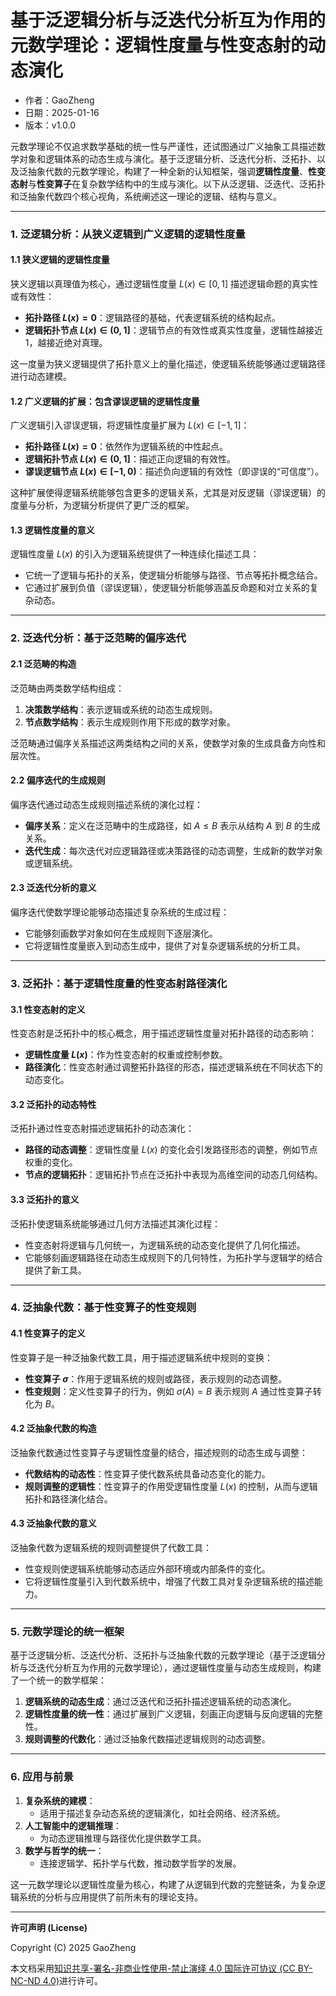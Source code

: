 # **基于泛逻辑分析与泛迭代分析互为作用的元数学理论：逻辑性度量与性变态射的动态演化**

- 作者：GaoZheng
- 日期：2025-01-16
- 版本：v1.0.0

元数学理论不仅追求数学基础的统一性与严谨性，还试图通过广义抽象工具描述数学对象和逻辑体系的动态生成与演化。基于泛逻辑分析、泛迭代分析、泛拓扑、以及泛抽象代数的元数学理论，构建了一种全新的认知框架，强调**逻辑性度量**、**性变态射**与**性变算子**在复杂数学结构中的生成与演化。以下从泛逻辑、泛迭代、泛拓扑和泛抽象代数四个核心视角，系统阐述这一理论的逻辑、结构与意义。

---

### 1. **泛逻辑分析：从狭义逻辑到广义逻辑的逻辑性度量**
#### 1.1 **狭义逻辑的逻辑性度量**
狭义逻辑以真理值为核心，通过逻辑性度量 $L(x) \in [0, 1]$ 描述逻辑命题的真实性或有效性：
- **拓扑路径 $L(x) = 0$**：逻辑路径的基础，代表逻辑系统的结构起点。
- **逻辑拓扑节点 $L(x) \in (0, 1]$**：逻辑节点的有效性或真实性度量，逻辑性越接近1，越接近绝对真理。

这一度量为狭义逻辑提供了拓扑意义上的量化描述，使逻辑系统能够通过逻辑路径进行动态建模。

#### 1.2 **广义逻辑的扩展：包含谬误逻辑的逻辑性度量**
广义逻辑引入谬误逻辑，将逻辑性度量扩展为 $L(x) \in [-1, 1]$：
- **拓扑路径 $L(x) = 0$**：依然作为逻辑系统的中性起点。
- **逻辑拓扑节点 $L(x) \in (0, 1]$**：描述正向逻辑的有效性。
- **谬误逻辑节点 $L(x) \in [-1, 0)$**：描述负向逻辑的有效性（即谬误的“可信度”）。

这种扩展使得逻辑系统能够包含更多的逻辑关系，尤其是对反逻辑（谬误逻辑）的度量与分析，为逻辑分析提供了更广泛的框架。

#### 1.3 **逻辑性度量的意义**
逻辑性度量 $L(x)$ 的引入为逻辑系统提供了一种连续化描述工具：
- 它统一了逻辑与拓扑的关系，使逻辑分析能够与路径、节点等拓扑概念结合。
- 它通过扩展到负值（谬误逻辑），使逻辑分析能够涵盖反命题和对立关系的复杂动态。

---

### 2. **泛迭代分析：基于泛范畴的偏序迭代**
#### 2.1 **泛范畴的构造**
泛范畴由两类数学结构组成：
1. **决策数学结构**：表示逻辑或系统的动态生成规则。
2. **节点数学结构**：表示生成规则作用下形成的数学对象。

泛范畴通过偏序关系描述这两类结构之间的关系，使数学对象的生成具备方向性和层次性。

#### 2.2 **偏序迭代的生成规则**
偏序迭代通过动态生成规则描述系统的演化过程：
- **偏序关系**：定义在泛范畴中的生成路径，如 $A \leq B$ 表示从结构 $A$ 到 $B$ 的生成关系。
- **迭代生成**：每次迭代对应逻辑路径或决策路径的动态调整，生成新的数学对象或逻辑系统。

#### 2.3 **泛迭代分析的意义**
偏序迭代使数学理论能够动态描述复杂系统的生成过程：
- 它能够刻画数学对象如何在生成规则下逐层演化。
- 它将逻辑性度量嵌入到动态生成中，提供了对复杂逻辑系统的分析工具。

---

### 3. **泛拓扑：基于逻辑性度量的性变态射路径演化**
#### 3.1 **性变态射的定义**
性变态射是泛拓扑中的核心概念，用于描述逻辑性度量对拓扑路径的动态影响：
- **逻辑性度量 $L(x)$**：作为性变态射的权重或控制参数。
- **路径演化**：性变态射通过调整拓扑路径的形态，描述逻辑系统在不同状态下的动态变化。

#### 3.2 **泛拓扑的动态特性**
泛拓扑通过性变态射描述逻辑拓扑的动态演化：
- **路径的动态调整**：逻辑性度量 $L(x)$ 的变化会引发路径形态的调整，例如节点权重的变化。
- **节点的逻辑拓扑**：逻辑拓扑节点在泛拓扑中表现为高维空间的动态几何结构。

#### 3.3 **泛拓扑的意义**
泛拓扑使逻辑系统能够通过几何方法描述其演化过程：
- 性变态射将逻辑与几何统一，为逻辑系统的动态变化提供了几何化描述。
- 它能够刻画逻辑路径在动态生成规则下的几何特性，为拓扑学与逻辑学的结合提供了新工具。

---

### 4. **泛抽象代数：基于性变算子的性变规则**
#### 4.1 **性变算子的定义**
性变算子是一种泛抽象代数工具，用于描述逻辑系统中规则的变换：
- **性变算子 $\sigma$**：作用于逻辑系统的规则或路径，表示规则的动态调整。
- **性变规则**：定义性变算子的行为，例如 $\sigma(A) = B$ 表示规则 $A$ 通过性变算子转化为 $B$。

#### 4.2 **泛抽象代数的构造**
泛抽象代数通过性变算子与逻辑性度量的结合，描述规则的动态生成与调整：
- **代数结构的动态性**：性变算子使代数系统具备动态变化的能力。
- **规则调整的逻辑性**：性变算子的作用受逻辑性度量 $L(x)$ 的控制，从而与逻辑拓扑和路径演化结合。

#### 4.3 **泛抽象代数的意义**
泛抽象代数为逻辑系统的规则调整提供了代数工具：
- 性变规则使逻辑系统能够动态适应外部环境或内部条件的变化。
- 它将逻辑性度量引入到代数系统中，增强了代数工具对复杂逻辑系统的描述能力。

---

### 5. **元数学理论的统一框架**
基于泛逻辑分析、泛迭代分析、泛拓扑与泛抽象代数的元数学理论（基于泛逻辑分析与泛迭代分析互为作用的元数学理论），通过逻辑性度量与动态生成规则，构建了一个统一的数学框架：
1. **逻辑系统的动态生成**：通过泛迭代和泛拓扑描述逻辑系统的动态演化。
2. **逻辑性度量的统一性**：通过扩展到广义逻辑，刻画正向逻辑与反向逻辑的完整性。
3. **规则调整的代数化**：通过泛抽象代数描述逻辑规则的动态调整。

---

### 6. **应用与前景**
1. **复杂系统的建模**：
   - 适用于描述复杂动态系统的逻辑演化，如社会网络、经济系统。
2. **人工智能中的逻辑推理**：
   - 为动态逻辑推理与路径优化提供数学工具。
3. **数学与哲学的统一**：
   - 连接逻辑学、拓扑学与代数，推动数学哲学的发展。

这一元数学理论以逻辑性度量为核心，构建了从逻辑到代数的完整链条，为复杂逻辑系统的分析与应用提供了前所未有的理论支持。

---

**许可声明 (License)**

Copyright (C) 2025 GaoZheng 

本文档采用[知识共享-署名-非商业性使用-禁止演绎 4.0 国际许可协议 (CC BY-NC-ND 4.0)](https://creativecommons.org/licenses/by-nc-nd/4.0/deed.zh-Hans)进行许可。
